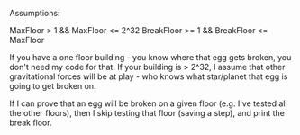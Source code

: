 Assumptions:

MaxFloor > 1 && MaxFloor <= 2^32
BreakFloor >= 1 && BreakFloor <= MaxFloor

If you have a one floor building - you know where that egg gets broken, you don't need my code for that.
If your building is > 2^32, I assume that other gravitational forces will be at play - who knows what star/planet that
egg is going to get broken on.

If I can prove that an egg will be broken on a given floor (e.g. I've tested all the other floors), then I skip testing
that floor (saving a step), and print the break floor.
